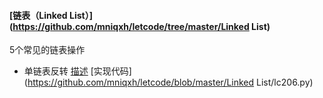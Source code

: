 #### [链表（Linked List）](https://github.com/mniqxh/letcode/tree/master/Linked List)

5个常见的链表操作

- 单链表反转  [描述](https://leetcode-cn.com/problems/reverse-linked-list/) [实现代码](https://github.com/mniqxh/letcode/blob/master/Linked List/lc206.py)

